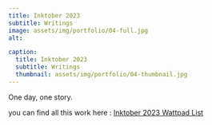 ```yaml
---
title: Inktober 2023
subtitle: Writings
image: assets/img/portfolio/04-full.jpg
alt: 

caption:
  title: Inktober 2023
  subtitle: Writings
  thumbnail: assets/img/portfolio/04-thumbnail.jpg
---
```


One day, one story.

you can find all this work here : [Inktober 2023 Wattpad List](https://www.wattpad.com/list/1489037509)

